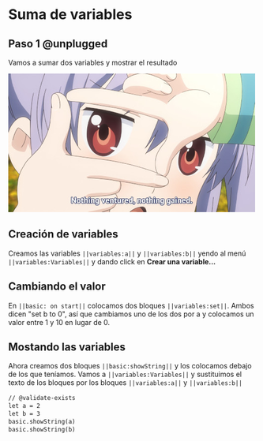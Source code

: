 # Suma de variables

## Paso 1 @unplugged

Vamos a sumar dos variables y mostrar el resultado

![Agent building a tower](/static/tutorials/example.jpg)

## Creación de variables

Creamos las variables ``||variables:a||`` y ``||variables:b||`` yendo al menú ``||variables:Variables||`` y dando click en **Crear una variable...**



## Cambiando el valor

En ``||basic: on start||`` colocamos  dos bloques ``||variables:set||``. Ambos dicen "set b to 0", así que cambiamos uno de los dos por a y colocamos un valor entre 1 y 10 en lugar de 0.




## Mostando las variables

Ahora creamos dos bloques ``||basic:showString||`` y los colocamos debajo de los que teníamos.
Vamos a  ``||variables:Variables||`` y sustituimos el texto de los bloques por los bloques ``||variables:a||`` y  ``||variables:b||`` 

```blocks
// @validate-exists
let a = 2
let b = 3
basic.showString(a)
basic.showString(b)
```
